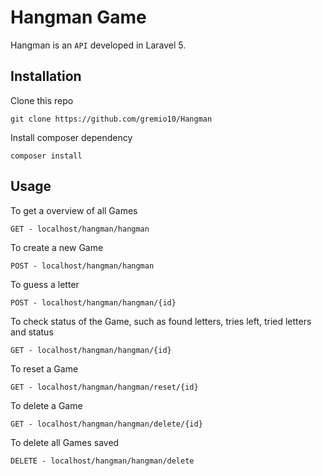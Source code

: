 # Hangman Game

Hangman is an `API` developed in Laravel 5.

## Installation

Clone this repo

```
git clone https://github.com/gremio10/Hangman
```

Install composer dependency

```
composer install
```

## Usage

To get a overview of all Games
```
GET - localhost/hangman/hangman
```

To create a new Game
```
POST - localhost/hangman/hangman
```

To guess a letter
```
POST - localhost/hangman/hangman/{id}
```

To check status of the Game, such as found letters, tries left, tried letters and status
```
GET - localhost/hangman/hangman/{id}
```

To reset a Game
```
GET - localhost/hangman/hangman/reset/{id}
```

To delete a Game
```
GET - localhost/hangman/hangman/delete/{id}
```

To delete all Games saved
```
DELETE - localhost/hangman/hangman/delete
```